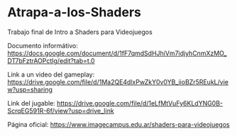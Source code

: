 # Atrapa-a-los-Shaders
Trabajo final de Intro a Shaders para Videojuegos

Documento informátivo: 
https://docs.google.com/document/d/1fF7qmdSdHJhiVm7idjyhCnmXzMO_DT7bFztrAOPctIg/edit?tab=t.0

Link a un video del gameplay: 
https://drive.google.com/file/d/1Ma2QE4dlxPwZkY0v0YB_iioBZr5REukL/view?usp=sharing

Link del jugable: 
https://drive.google.com/file/d/1eLfMtVuFy6KLdYNG0B-ScrqEG591R-6f/view?usp=drive_link

Página oficial: 
https://www.imagecampus.edu.ar/shaders-para-videojuegos
